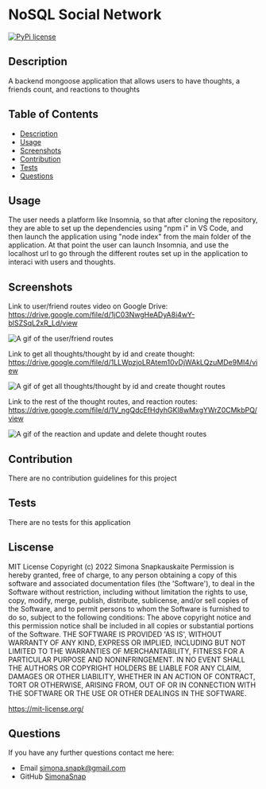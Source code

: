 # NoSQL Social Network
[![PyPi license](https://badgen.net/pypi/license/pip/)](https://pypi.com/project/pip/)
## Description 
A backend mongoose application that allows users to have thoughts, a friends count, and reactions to thoughts

## Table of Contents
* [Description](#description)
* [Usage](#usage)
* [Screenshots](#screenshots)
* [Contribution](#contribution)
* [Tests](#tests)
* [Questions](#questions)

## Usage 
The user needs a platform like Insomnia, so that after cloning the repository, they are able to set up the dependencies using "npm i" in VS Code, and then launch the application using "node index" from the main folder of the application. At that point the user can launch Insomnia, and use the localhost url to go through the different routes set up in the application to interaci with users and thoughts.

## Screenshots
Link to user/friend routes video on Google Drive: https://drive.google.com/file/d/1jC03NwgHeADyA8i4wY-blSZSqL2xR_Ld/view

![A gif of the user/friend routes](./images/userroutes.gif "A gif of the user/friend routes")

Link to get all thoughts/thought by id and create thought: https://drive.google.com/file/d/1LLWpzjoLRAtem10vDjWAkLQzuMDe9MI4/view

![A gif of get all thoughts/thought by id and create thought routes](./images/getthoughts.gif "A gif of get all thoughts/thought by id and create thought routes")

Link to the rest of the thought routes, and reaction routes: https://drive.google.com/file/d/1V_ngQdcEfHdyhGKl8wMxgYWrZ0CMkbPQ/view

![A gif of the reaction and update and delete thought routes](./images/reactionroutes.gif "A gif of the reaction and update and delete thought routes")


## Contribution
There are no contribution guidelines for this project

## Tests
There are no tests for this application

## Liscense
MIT License Copyright (c) 2022 Simona Snapkauskaite
Permission is hereby granted, free of charge, to any person obtaining a copy of this software and associated documentation files (the 'Software'), to deal in the Software without restriction, including without limitation the rights to use, copy, modify, merge, publish, distribute, sublicense, and/or sell copies of the Software, and to permit persons to whom the Software is furnished to do so, subject to the following conditions: The above copyright notice and this permission notice shall be included in all copies or substantial portions of the Software. THE SOFTWARE IS PROVIDED 'AS IS', WITHOUT WARRANTY OF ANY KIND, EXPRESS OR IMPLIED, INCLUDING BUT NOT LIMITED TO THE WARRANTIES OF MERCHANTABILITY, FITNESS FOR A PARTICULAR PURPOSE AND NONINFRINGEMENT. IN NO EVENT SHALL THE AUTHORS OR COPYRIGHT HOLDERS BE LIABLE FOR ANY CLAIM, DAMAGES OR OTHER LIABILITY, WHETHER IN AN ACTION OF CONTRACT, TORT OR OTHERWISE, ARISING FROM, OUT OF OR IN CONNECTION WITH THE SOFTWARE OR THE USE OR OTHER DEALINGS IN THE SOFTWARE.

https://mit-license.org/

## Questions
If you have any further questions contact me here:
 - Email simona.snapk@gmail.com
 - GitHub [SimonaSnap](https://github.com/SimonaSnap)

